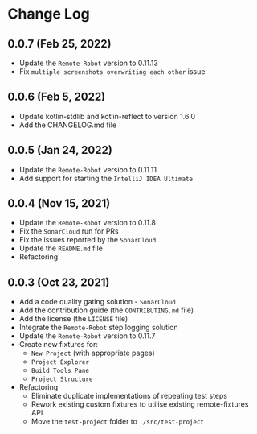 # Change Log

## 0.0.7 (Feb 25, 2022)
 - Update the `Remote-Robot` version to 0.11.13
 - Fix `multiple screenshots overwriting each other` issue

## 0.0.6 (Feb 5, 2022)
 - Update kotlin-stdlib and kotlin-reflect to version 1.6.0
 - Add the CHANGELOG.md file

## 0.0.5 (Jan 24, 2022)
 - Update the `Remote-Robot` version to 0.11.11
 - Add support for starting the `IntelliJ IDEA Ultimate`

## 0.0.4 (Nov 15, 2021)
 - Update the `Remote-Robot` version to 0.11.8
 - Fix the `SonarCloud` run for PRs
 - Fix the issues reported by the `SonarCloud`
 - Update the `README.md` file
 - Refactoring

## 0.0.3 (Oct 23, 2021)
 - Add a code quality gating solution - `SonarCloud`
 - Add the contribution guide (the `CONTRIBUTING.md` file)
 - Add the license (the `LICENSE` file)
 - Integrate the `Remote-Robot` step logging solution
 - Update the `Remote-Robot` version to 0.11.7
 - Create new fixtures for:
   - `New Project` (with appropriate pages)
   - `Project Explorer` 
   - `Build Tools Pane`
   - `Project Structure`
 - Refactoring
   - Eliminate duplicate implementations of repeating test steps
   - Rework existing custom fixtures to utilise existing remote-fixtures API
   - Move the `test-project` folder to `./src/test-project`
